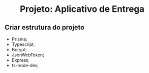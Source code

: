 <div align="center">
  <h1 align="center">Projeto: Aplicativo de Entrega</h1>
</div>

## Criar estrutura do projeto
- Prisma;
- Typescript;
- Bcrypt;
- JsonWebToken;
- Express;
- ts-node-dev;